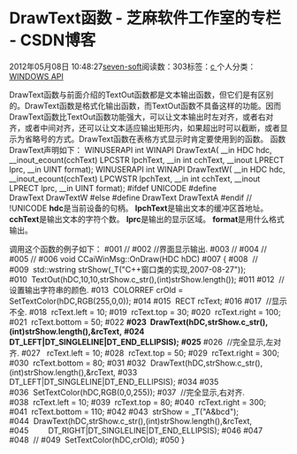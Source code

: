 
# DrawText函数 -  芝麻软件工作室的专栏 - CSDN博客


2012年05月08日 10:48:27[seven-soft](https://me.csdn.net/softn)阅读数：303标签：[c																](https://so.csdn.net/so/search/s.do?q=c&t=blog)个人分类：[WINDOWS API																](https://blog.csdn.net/softn/article/category/1130113)



DrawText函数与前面介绍的TextOut函数都是文本输出函数，但它们是有区别的。DrawText函数是格式化输出函数，而TextOut函数不具备这样的功能。因而DrawText函数比TextOut函数功能强大，可以让文本输出时左对齐，或者右对齐，或者中间对齐，还可以让文本适应输出矩形内，如果超出时可以截断，或者显示为省略号的方式。DrawText函数在表格方式显示时肯定要使用到的函数。
函数DrawText声明如下：
WINUSERAPI
int
WINAPI
DrawTextA(
__in HDC hdc,
__inout_ecount(cchText) LPCSTR lpchText,
__in int cchText,
__inout LPRECT lprc,
__in UINT format);
WINUSERAPI
int
WINAPI
DrawTextW(
__in HDC hdc,
__inout_ecount(cchText) LPCWSTR lpchText,
__in int cchText,
__inout LPRECT lprc,
__in UINT format);
\#ifdef UNICODE
\#define DrawText DrawTextW
\#else
\#define DrawText DrawTextA
\#endif // !UNICODE
**hdc**是当前设备的句柄。
**lpchText**是输出文本的缓冲区首地址。
**cchText**是输出文本的字符个数。
**lprc**是输出的显示区域。
**format**是用什么格式输出。

调用这个函数的例子如下：
\#001 //
\#002 //界面显示输出.
\#003 //
\#004 //
\#005 //
\#006 void CCaiWinMsg::OnDraw(HDC hDC)
\#007 {
\#008  //
\#009  std::wstring strShow(_T("C++窗口类的实现,2007-08-27"));
\#010  TextOut(hDC,10,10,strShow.c_str(),(int)strShow.length());
\#011
\#012  //设置输出字符串的颜色.
\#013  COLORREF crOld = SetTextColor(hDC,RGB(255,0,0));
\#014
\#015  RECT rcText;
\#016
\#017  //显示不全.
\#018  rcText.left = 10;
\#019  rcText.top = 30;
\#020  rcText.right = 100;
\#021  rcText.bottom = 50;
\#022
**\#023  DrawText(hDC,strShow.c_str(),(int)strShow.length(),&rcText,**
**\#024        DT_LEFT|DT_SINGLELINE|DT_END_ELLIPSIS);**
**\#025**
\#026  //完全显示,左对齐.
\#027   rcText.left = 10;
\#028  rcText.top = 50;
\#029  rcText.right = 300;
\#030  rcText.bottom = 80;
\#031
\#032  DrawText(hDC,strShow.c_str(),(int)strShow.length(),&rcText,
\#033         DT_LEFT|DT_SINGLELINE|DT_END_ELLIPSIS);
\#034
\#035
\#036  SetTextColor(hDC,RGB(0,0,255));
\#037  //完全显示,右对齐.
\#038  rcText.left = 10;
\#039  rcText.top = 80;
\#040  rcText.right = 300;
\#041  rcText.bottom = 110;
\#042
\#043  strShow = _T("A&bcd");
\#044  DrawText(hDC,strShow.c_str(),(int)strShow.length(),&rcText,
\#045         DT_RIGHT|DT_SINGLELINE|DT_END_ELLIPSIS);
\#046
\#047
\#048  //
\#049  SetTextColor(hDC,crOld);
\#050 }


